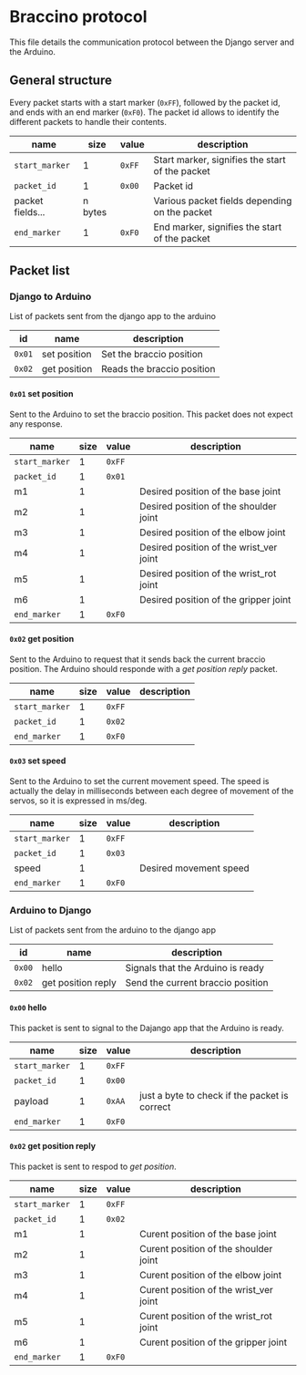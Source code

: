 # Braccino protocol

This file details the communication protocol between the Django server and the Arduino.

## General structure

Every packet starts with a start marker (`0xFF`), followed by the packet id, and ends with an end marker (`0xF0`).
The packet id allows to identify the different packets to handle their contents.

| name             | size    | value  | description                                     |
| ---------------- | ------- | ------ | ----------------------------------------------- |
| `start_marker`   | 1       | `0xFF` | Start marker, signifies the start of the packet |
| `packet_id`      | 1       | `0x00` | Packet id                                       |
| packet fields... | n bytes |        | Various packet fields depending on the packet   |
| `end_marker`     | 1       | `0xF0` | End marker, signifies the start of the packet   |

## Packet list

### Django to Arduino

List of packets sent from the django app to the arduino

| id     | name         | description                |
| ------ | ------------ | -------------------------- |
| `0x01` | set position | Set the braccio position   |
| `0x02` | get position | Reads the braccio position |

#### `0x01` set position

Sent to the Arduino to set the braccio position.
This packet does not expect any response.

| name           | size | value  | description                             |
| -------------- | ---- | ------ | --------------------------------------- |
| `start_marker` | 1    | `0xFF` |                                         |
| `packet_id`    | 1    | `0x01` |                                         |
| m1             | 1    |        | Desired position of the base joint      |
| m2             | 1    |        | Desired position of the shoulder joint  |
| m3             | 1    |        | Desired position of the elbow joint     |
| m4             | 1    |        | Desired position of the wrist_ver joint |
| m5             | 1    |        | Desired position of the wrist_rot joint |
| m6             | 1    |        | Desired position of the gripper joint   |
| `end_marker`   | 1    | `0xF0` |                                         |

#### `0x02` get position

Sent to the Arduino to request that it sends back the current braccio position.
The Arduino should responde with a _get position reply_ packet.

| name           | size | value  | description |
| -------------- | ---- | ------ | ----------- |
| `start_marker` | 1    | `0xFF` |             |
| `packet_id`    | 1    | `0x02` |             |
| `end_marker`   | 1    | `0xF0` |             |

#### `0x03` set speed

Sent to the Arduino to set the current movement speed.
The speed is actually the delay in milliseconds between each degree of movement of the servos, so it is expressed in ms/deg.

| name           | size | value  | description            |
| -------------- | ---- | ------ | ---------------------- |
| `start_marker` | 1    | `0xFF` |                        |
| `packet_id`    | 1    | `0x03` |                        |
| speed          | 1    |        | Desired movement speed |
| `end_marker`   | 1    | `0xF0` |                        |

### Arduino to Django

List of packets sent from the arduino to the django app

| id     | name               | description                       |
| ------ | ------------------ | --------------------------------- |
| `0x00` | hello              | Signals that the Arduino is ready |
| `0x02` | get position reply | Send the current braccio position |

#### `0x00` hello

This packet is sent to signal to the Dajango app that the Arduino is ready.

| name           | size | value  | description                                   |
| -------------- | ---- | ------ | --------------------------------------------- |
| `start_marker` | 1    | `0xFF` |                                               |
| `packet_id`    | 1    | `0x00` |                                               |
| payload        | 1    | `0xAA` | just a byte to check if the packet is correct |
| `end_marker`   | 1    | `0xF0` |                                               |

#### `0x02` get position reply

This packet is sent to respod to _get position_.

| name           | size | value  | description                            |
| -------------- | ---- | ------ | -------------------------------------- |
| `start_marker` | 1    | `0xFF` |                                        |
| `packet_id`    | 1    | `0x02` |                                        |
| m1             | 1    |        | Curent position of the base joint      |
| m2             | 1    |        | Curent position of the shoulder joint  |
| m3             | 1    |        | Curent position of the elbow joint     |
| m4             | 1    |        | Curent position of the wrist_ver joint |
| m5             | 1    |        | Curent position of the wrist_rot joint |
| m6             | 1    |        | Curent position of the gripper joint   |
| `end_marker`   | 1    | `0xF0` |                                        |
